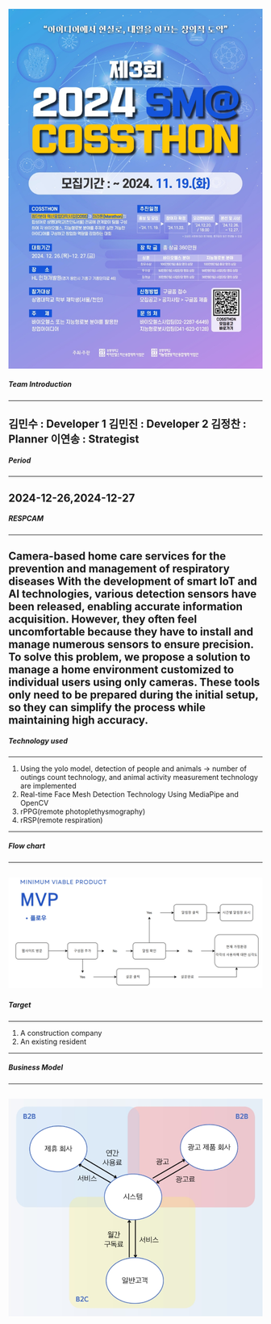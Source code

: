![](https://github.com/Haesong-0622/COSSTHON/blob/main/%ED%8F%AC%EC%8A%A4%ED%84%B0.jpg)

##### Team Introduction
------------------------
  김민수 : Developer 1
  김민진 : Developer 2
  김정찬 : Planner
  이연송 : Strategist
------------------------

##### Period
------------------------
  2024-12-26,2024-12-27
------------------------

##### RESPCAM 
------------------------
  Camera-based home care services for the prevention and management of respiratory diseases
  With the development of smart IoT and AI technologies, various detection sensors have been released, enabling accurate information acquisition. 
  However, they often feel uncomfortable because they have to install and manage numerous sensors to ensure precision. 
  To solve this problem, we propose a solution to manage a home environment customized to individual users using only cameras. 
  These tools only need to be prepared during the initial setup, so they can simplify the process while maintaining high accuracy.
------------------------

##### Technology used
------------------------
1. Using the yolo model, detection of people and animals -> number of outings count technology, and animal activity measurement technology are implemented
2. Real-time Face Mesh Detection Technology Using MediaPipe and OpenCV
3. rPPG(remote photoplethysmography)
4. rRSP(remote respiration)
------------------------

##### Flow chart
------------------------
![](https://github.com/Haesong-0622/COSSTHON/blob/main/flow%20chart.jpeg)
------------------------

##### Target
------------------------
1. A construction company
2. An existing resident
------------------------

##### Business Model
------------------------
![](https://github.com/Haesong-0622/COSSTHON/blob/main/Business%20Model.jpeg)
------------------------
